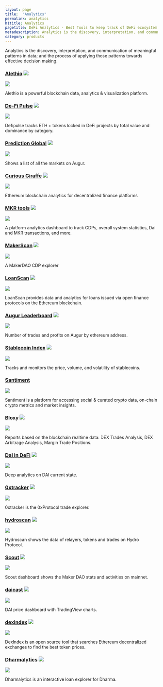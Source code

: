 ```yaml
---
layout: page
title:  "Analytics"
permalink: analytics
h1title: Analytics
pagetitle: DeFi Analytics - Best Tools to keep track of DeFi ecosystem    
metadescription: Analytics is the discovery, interpretation, and communication of meaningful patterns in data; and the process of applying those patterns towards effective decision making.
category: products
---
```

Analytics is the discovery, interpretation, and communication of meaningful patterns in data; and the process of applying those patterns towards effective decision making.

### [Alethio](https://aleth.io/) ![](/images/ether.png)

![](/images/output_md/httpsalethio.png)

Alethio is a powerful blockchain data, analytics & visualization platform.

### [De-Fi Pulse](https://defipulse.com/) ![](/images/ether.png)

![](/images/output_md/httpsdefipulsecom.png)

Defipulse tracks ETH + tokens locked in DeFi projects by total value and dominance by category.

### [Prediction Global](https://predictions.global) ![](/images/ether.png)

![](/images/output_md/httpspredictionsglobal.png)

Shows a list of all the markets on Augur.

### [Curious Giraffe](https://www.curiousgiraffe.io/augur/) ![](/images/ether.png)

![](/images/output_md/httpswwwcuriousgiraffeioaugur.png)

Ethereum blockchain analytics for decentralized finance platforms

### [MKR tools](https://mkr.tools/) ![](/images/ether.png)

![](/images/output_md/httpsmkrtools.png)

A platform analytics dashboard to track CDPs, overall system statistics, Dai and MKR transactions, and more.

### [MakerScan](https://makerscan.io/) ![](/images/ether.png)

![](/images/output_md/httpsmakerscanio.png)

A MakerDAO CDP explorer

### [LoanScan](https://loanscan.io/) ![](/images/ether.png)

![](/images/output_md/httpsloanscanio.png)

LoanScan provides data and analytics for loans issued via open finance protocols on the Ethereum blockchain.

### [Augur Leaderboard](https://mikemcdonald.github.io/augur/leaderboard.html) ![](/images/ether.png)

![](/images/output_md/httpsmikemcdonaldgithubioaugurleaderboardhtml.png)

Number of trades and profits on Augur by ethereum address.

### [Stablecoin Index](https://stablecoinindex.com/) ![](/images/ether.png)

![](/images/output_md/httpsstablecoinindexcom.png)

Tracks and monitors the price, volume, and volatility of stablecoins.

### [Santiment](https://santiment.net/)

![](/images/output_md/httpssantimentnet.png)

Santiment is a platform for accessing social & curated crypto data, on-chain crypto metrics and market insights.

### [Bloxy](https://bloxy.info/analytics) ![](/images/ether.png)

![](/images/output_md/httpsbloxyinfoanalytics.png)

Reports based on the blockchain realtime data: DEX Trades Analysis, DEX Arbitrage Analysis, Margin Trade Positions.  

### [Dai in DeFi](http://dai-in-defi.com/) ![](/images/ether.png)

![](/images/output_md/httpdai-in-deficom.png)

Deep analytics on DAI current state.   

### [0xtracker](https://0xtracker.com/) ![](/images/ether.png)

![](/images/output_md/https0xtrackercom.png)

0xtracker is the 0xProtocol trade explorer.  

### [hydroscan](https://hydroscan.io/) ![](/images/ether.png)

![](/images/output_md/httpshydroscanio.png)

Hydroscan shows the data of relayers, tokens and trades on Hydro Protocol.

### [Scout](https://playground.supermax.cool/makerdao) ![](/images/ether.png)

![](/images/output_md/httpsplaygroundsupermaxcoolmakerdao.png)

Scout dashboard shows the Maker DAO stats and activities on mainnet.

### [daicast](https://daicast.info) ![](/images/ether.png)

![](/images/output_md/httpsdaicastinfo.png)

DAI price dashboard with TradingView charts.

### [dexindex](https://dexindex.io/) ![](/images/ether.png)

![](/images/output_md/httpsdexindexio.png)

DexIndex is an open source tool that searches Ethereum decentralized exchanges to find the best token prices.

### [Dharmalytics](https://dharmalytics.io) ![](/images/ether.png)

![](/images/output_md/httpsdharmalyticsio.png)

Dharmalytics is an interactive loan explorer for Dharma.
